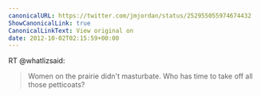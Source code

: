 ```yaml
---
canonicalURL: https://twitter.com/jmjordan/status/252955055974674432
ShowCanonicalLink: true
CanonicalLinkText: View original on
date: 2012-10-02T02:15:59+00:00
---
```

RT @whatlizsaid:
> Women on the prairie didn't masturbate. Who has time to take off all those petticoats?